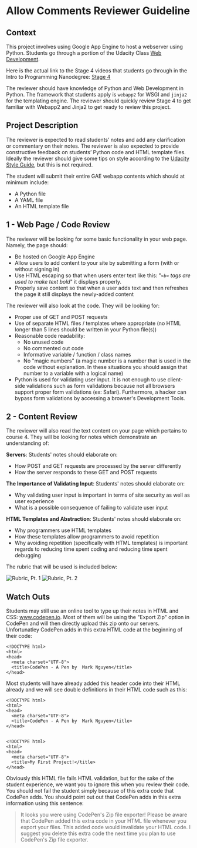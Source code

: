 Allow Comments Reviewer Guideline
==========================================

## Context

This project involves using Google App Engine to host a webserver using Python. Students go through a portion of the Udacity Class [Web Development](https://www.udacity.com/course/web-development--cs253).

Here is the actual link to the Stage 4 videos that students go through in the Intro to Programming Nanodegree: [Stage 4](https://www.udacity.com/course/viewer#!/c-ud000/l-4190509137/m-3630598767)

The reviewer should have knowledge of Python and Web Development in Python. The framework that students apply is `webapp2` for WSGI and `jinja2` for the templating engine. The reviewer should quickly review Stage 4 to get familiar with Webapp2 and Jinja2 to get ready to review this project.

## Project Description
The reviewer is expected to read students’ notes and add any clarification or commentary on their notes. The reviewer is also expected to provide constructive feedback on students’ Python code and HTML template files. Ideally the reviewer should give some tips on style according to the [Udacity Style Guide](http://udacity.github.io/frontend-nanodegree-styleguide/), but this is not required.

The student will submit their entire GAE webapp contents which should at minimum include:

* A Python file
* A YAML file
* An HTML template file

## 1 - Web Page / Code Review

The reviewer will be looking for some basic functionality in your web page.
Namely, the page should:

* Be hosted on Google App Engine
* Allow users to add content to your site by submitting a form (with or without
  signing in)
* Use HTML escaping so that when users enter text like this: "*`<b>` tags are
  used to make text bold*" it displays properly.
* Properly save content so that when a user adds text and then refreshes the
  page it still displays the newly-added content

The reviewer will also look at the code. They will be looking for:

* Proper use of GET and POST requests
* Use of separate HTML files / templates where appropriate (no HTML longer than
  5 lines should be written in your Python file(s))
* Reasonable code readability:
  * No unused code
  * No commented out code
  * Informative variable / function / class names
  * No "magic numbers" (a magic number is a number that is used in the code
    without explanation. In these situations you should assign that number to a
    variable with a logical name)
* Python is used for validating user input. It is not enough to use client-side validations such as form validations because not all browsers support proper form validations (ex: Safari). Furthermore, a hacker can bypass form validations by accessing a browser's Development Tools.

## 2 - Content Review

The reviewer will also read the text content on your page which
pertains to course 4. They will be looking for notes which demonstrate an
understanding of:

 **Servers**: Students' notes should elaborate on:
* How POST and GET requests are processed by the server differently
* How the server responds to these GET and POST requests

**The Importance of Validating Input**: Students' notes should elaborate on:
* Why validating user input is important in terms of site security as well as user experience
* What is a possible consequence of failing to validate user input

**HTML Templates and Abstraction**: Students' notes should elaborate on:
* Why programmers use HTML templates
* How these templates allow programmers to avoid repetition
* Why avoiding repetition (specifically with HTML templates) is important regards to reducing time spent coding and reducing time spent debugging 

The rubric that will be used is included below:

![Rubric, Pt. 1](http://i.imgur.com/zsHe9mw.png)
![Rubric, Pt. 2](http://i.imgur.com/Zf5yr3o.png)

## Watch Outs
Students may still use an online tool to type up their notes in HTML and CSS: www.codepen.io. Most of them will be using the "Export Zip" option in CodePen and will then directly upload this zip onto our servers. Unfortunatley CodePen adds in this extra HTML code at the beginning of their code:

```
<!DOCTYPE html>
<html>
<head>
  <meta charset="UTF-8">
  <title>CodePen - A Pen by  Mark Nguyen</title>
</head>
```

Most students will have already added this header code into their HTML already and we will see double definitions in their HTML code such as this:

```
<!DOCTYPE html>
<html>
<head>
  <meta charset="UTF-8">
  <title>CodePen - A Pen by  Mark Nguyen</title>
</head>


<!DOCTYPE html>
<html>
<head>
  <meta charset="UTF-8">
  <title>My First Project!</title>
</head>
```

Obviously this HTML file fails HTML validation, but for the sake of the student experience, we want you to ignore this when you review their code. You should not fail the student simply because of this extra code that CodePen adds. You should point out out that CodePen adds in this extra information using this sentence:

> It looks you were using CodePen's Zip file exporter! Please be aware that CodePen added this extra code in your HTML file whenever you export your files. This added code would invalidate your HTML code. I suggest you delete this extra code the next time you plan to use CodePen's Zip file exporter.
